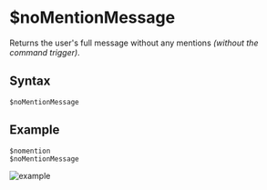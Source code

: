 # $noMentionMessage
Returns the user's full message without any mentions *(without the command trigger)*.

## Syntax
```
$noMentionMessage
```

## Example
```
$nomention
$noMentionMessage
```
![example](https://user-images.githubusercontent.com/69215413/123551762-2182d300-d741-11eb-8d98-1d2e4619dfb0.png)
